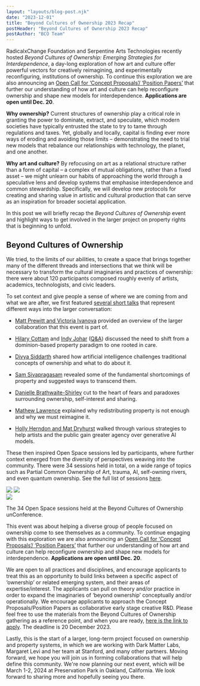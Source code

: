 ```yaml
---
layout: "layouts/blog-post.njk"
date: "2023-12-01"
title: "Beyond Cultures of Ownership 2023 Recap"
postHeader: "Beyond Cultures of Ownership 2023 Recap"
postAuthor: "BCO Team"
---
```


RadicalxChange Foundation and Serpentine Arts Technologies recently hosted *Beyond Cultures of Ownership: Emerging Strategies for Interdependence*, a day-long exploration of how art and culture offer powerful vectors for creatively reimagining, and experimentally reconfiguring, institutions of ownership. To continue this exploration we are also announcing an [Open Call for ‘Concept Proposals’/ ‘Position Papers’](https://www.notion.so/Open-Call-for-Concept-Proposals-Position-Papers-that-further-our-understanding-of-how-art-and-c-fa8e9a740f494e99b20d5f009cb1318c) that further our understanding of how art and culture can help reconfigure ownership and shape new models for interdependence. **Applications are open until Dec. 20**.

**Why ownership?** Current structures of ownership play a critical role in granting the power to dominate, extract, and speculate, which modern societies have typically entrusted the state to try to tame through regulations and taxes. Yet, globally and locally, capital is finding ever more ways of eroding and avoiding those limits – demonstrating the need to trial new models that rebalance our relationships with technology, the planet, and one another.

**Why art and culture?** By refocusing on art as a relational structure rather than a form of capital – a complex of mutual obligations, rather than a fixed asset – we might unlearn our habits of approaching the world through a speculative lens and develop systems that emphasise interdependence and common stewardship. Specifically, we will develop new protocols for creating and sharing value in artistic and cultural production that can serve as an inspiration for broader societal application.

In this post we will briefly recap the *Beyond Cultures of Ownership* event and highlight ways to get involved in the larger project on property rights that is beginning to unfold.

## Beyond Cultures of Ownership

We tried, to the limits of our abilities, to create a space that brings together many of the different threads and intersections that we think will be necessary to transform the cultural imaginaries and practices of ownership: there were about 120 participants composed roughly evenly of artists, academics, technologists, and civic leaders.

To set context and give people a sense of where we are coming from and what we are after, we first featured [several short talks](https://proud-paprika-325.notion.site/Keynotes-9fac8a07057d4034a0f2b14cbde2ff56) that represent different ways into the larger conversation:

- [Matt Prewitt and Victoria Ivanova](https://youtu.be/Po7G89lr7Rs?si=HZ8utd-G3QfMQGYZ) provided an overview of the larger collaboration that this event is part of.

- [Hilary Cottam](https://youtu.be/Vui9l1pvOdc?si=s8DvDsKCddoJllSC) and [Indy Johar](https://youtu.be/lE-gDLmbQQY?si=q6BkJAnRBsMVfSBd) ([Q&A](https://youtu.be/01t6q9JRcck?si=u6ckaQDtQ_me2n65)) discussed the need to shift from a dominion-based property paradigm to one rooted in care.

- [Divya Siddarth](https://youtu.be/DZ-i4qMN6qc?si=ELjUYURXOGWrqXao) shared how artificial intelligence challenges traditional concepts of ownership and what to do about it.

- [Sam Sivapragasam](https://youtu.be/NrrjA87Sqas?si=zKJN0nNGFho-W5O-) revealed some of the fundamental shortcomings of property and suggested ways to transcend them.

- [Danielle Brathwaite-Shirley](https://youtu.be/m5TJdJ9vk8w?si=tNgnl-t0LipO1Gu9) cut to the heart of fears and paradoxes surrounding ownership, self-interest and sharing.

- [Mathew Lawrence](https://youtu.be/d1798ETbiTs?si=IyLGOIVmuch1ScyG) explained why redistributing property is not enough and why we must reimagine it.

- [Holly Herndon and Mat Dryhurst](https://youtu.be/Kn7x2Yp7Gh8?si=F5yxjoE_KWo5UBz_) walked through various strategies to help artists and the public gain greater agency over generative AI models.

These then inspired Open Space sessions led by participants, where further context emerged from the diversity of perspectives weaving into the community. There were 34 sessions held in total, on a wide range of topics such as Partial Common Ownership of Art, trauma, AI, self-owning rivers, and even quantum ownership. See the full list of sessions [here](https://proud-paprika-325.notion.site/9a51125d056643f98a818d2dbc4bc88f?v=87d14ffcd4f04189a3788f3cbf09ca7b).

<div class="html">
<div class="grid grid-cols-1 md:grid-cols-2">
  <img class="no-y-margin" src="/images/blog/BCO-session-1-talks.jpeg" />
  <img class="no-y-margin" src="/images/blog/BCO-session-2-talks.jpeg" />
</div>
<div class="flex items-center">
  <img class="no-y-margin" src="/images/blog/BCO-session-3-talks.jpeg" />
</div>
<p>The 34 Open Space sessions held at the Beyond Cultures of Ownership unConference.</p>
</div>

This event was about helping a diverse group of people focused on ownership come to see themselves as a community. To continue engaging with this exploration we are also announcing an [Open Call for ‘Concept Proposals’/ ‘Position Papers’](https://www.notion.so/Open-Call-for-Concept-Proposals-Position-Papers-that-further-our-understanding-of-how-art-and-c-fa8e9a740f494e99b20d5f009cb1318c) that further our understanding of how art and culture can help reconfigure ownership and shape new models for interdependence. **Applications are open until Dec. 20**.

We are open to all practices and disciplines, and encourage applicants to treat this as an opportunity to build links between a specific aspect of ‘ownership’ or related emerging system, and their areas of expertise/interest. The applicants can pull on theory and/or practice in order to expand the imaginaries of ‘beyond ownership’ conceptually and/or operationally. We encourage applicants to approach the Concept Proposals/Position Papers as collaborative early stage creative R&D. Please feel free to use the materials from the Beyond Cultures of Ownership gathering as a reference point, and when you are ready, [here is the link to apply](https://docs.google.com/forms/d/e/1FAIpQLScl7WK5VyfQENtFiRSax9XAlSY3vAqu-j9d6fGQdalpR5GcTQ/viewform?usp=sf_lin). The deadline is 20 December 2023.

Lastly, this is the start of a larger, long-term project focused on ownership and property systems, in which we are working with Dark Matter Labs, Margaret Levi and her team at Stanford, and many other partners. Moving forward, we hope you will join us in forming collaborations that will help define this community. We're now planning our next event, which will be March 1-2, 2024 at Preservation Park in Oakland, California.  We look forward to sharing more and hopefully seeing you there.